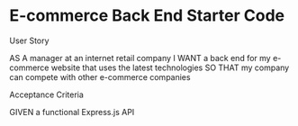 # E-commerce Back End Starter Code

User Story

AS A manager at an internet retail company
I WANT a back end for my e-commerce website that uses the latest technologies
SO THAT my company can compete with other e-commerce companies

Acceptance Criteria

GIVEN a functional Express.js API
<!-- WHEN I add my database name, MySQL username, and MySQL password to an environment variable file
THEN I am able to connect to a database using Sequelize -->
<!-- WHEN I enter schema and seed commands
THEN a development database is created and is seeded with test data -->
<!-- WHEN I enter the command to invoke the application
THEN my server is started and the Sequelize models are synced to the MySQL database -->
<!-- WHEN I open API GET routes in Insomnia Core for categories, products, or tags
THEN the data for each of these routes is displayed in a formatted JSON -->
<!-- WHEN I test API POST, PUT, and DELETE routes in Insomnia Core
THEN I am able to successfully create, update, and delete data in my database -->